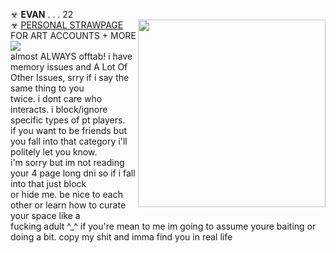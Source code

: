 ☣ **EVAN** . . .  22 <br/> <img align="right" height="300" src="https://i.imgur.com/b9psLdF.gif" />
☣ [PERSONAL STRAWPAGE](https://w0lf.straw.page) FOR ART ACCOUNTS + MORE  <br/> 
<img src="https://gifcity.carrd.co/assets/images/gallery39/59e6c9a7.gif?v=47652796"> 
</a>
<br/>
almost ALWAYS offtab! i have memory issues and A Lot Of Other Issues, srry if i say the same thing to you
<br/> twice. i dont care who interacts. i block/ignore specific types of pt players.
<br/> if you want to be friends but you fall into that category i'll politely let you know. 
<br/> i'm  sorry but im not reading your 4 page long dni so if i fall into that just block 
<br/> or hide me. be nice to each other or learn how to curate your space like a 
<br/> fucking adult ^_^ if you're mean to me im going to assume youre baiting or doing 
a bit. copy my shit and imma find you in real life 

